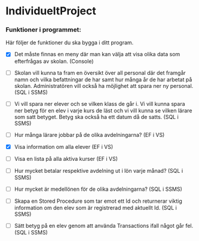 # IndividueltProject

### Funktioner i programmet:

Här följer de funktioner du ska bygga i ditt program.

- [x] Det måste finnas en meny där man kan välja att visa olika data som efterfrågas av skolan. (Console)

- [ ] Skolan vill kunna ta fram en översikt över all personal där det framgår namn och vilka befattningar de har samt hur många år de har arbetat på skolan. Administratören vill också ha möjlighet att spara ner ny personal. (SQL i SSMS)

- [ ] Vi vill spara ner elever och se vilken klass de går i. Vi vill kunna spara ner betyg för en elev i varje kurs de läst och vi vill kunna se vilken lärare som satt betyget. Betyg ska också ha ett datum då de satts. (SQL i SSMS)

- [ ]  Hur många lärare jobbar på de olika avdelningarna? (EF i VS)

- [x] Visa information om alla elever (EF i VS)

- [ ] Visa en lista på alla aktiva kurser (EF i VS)

- [ ] Hur mycket betalar respektive avdelning ut i lön varje månad? (SQL i SSMS)

- [ ] Hur mycket är medellönen för de olika avdelningarna? (SQL i SSMS)

- [ ] Skapa en Stored Procedure som tar emot ett Id och returnerar viktig information om den elev som är registrerad med aktuellt Id. (SQL i SSMS)

- [ ] Sätt betyg på en elev genom att använda Transactions ifall något går fel. (SQL i SSMS)
